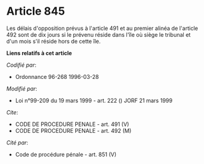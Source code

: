 # Article 845

Les délais d'opposition prévus à l'article 491 et au premier alinéa de l'article 492 sont de dix jours si le prévenu réside
dans l'île où siège le tribunal et d'un mois s'il réside hors de cette île.

**Liens relatifs à cet article**

_Codifié par_:

  - Ordonnance 96-268 1996-03-28

_Modifié par_:

  - Loi n°99-209 du 19 mars 1999 - art. 222 () JORF 21 mars 1999

_Cite_:

  - CODE DE PROCEDURE PENALE - art. 491 (V)
  - CODE DE PROCEDURE PENALE - art. 492 (M)

_Cité par_:

  - Code de procédure pénale - art. 851 (V)
